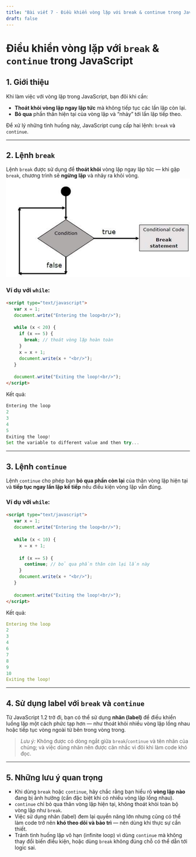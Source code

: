 ```yaml
---
title: "Bài viết 7 - Điều khiển vòng lặp với break & continue trong JavaScript"
draft: false
---
```


# Điều khiển vòng lặp với `break` & `continue` trong JavaScript

## 1. Giới thiệu  
Khi làm việc với vòng lặp trong JavaScript, bạn đôi khi cần:
- **Thoát khỏi vòng lặp ngay lập tức** mà không tiếp tục các lần lặp còn lại.  
- **Bỏ qua** phần thân hiện tại của vòng lặp và “nhảy” tới lần lặp tiếp theo.  

Để xử lý những tình huống này, JavaScript cung cấp hai lệnh: `break` và `continue`. 

---

## 2. Lệnh `break`  
Lệnh `break` được sử dụng để **thoát khỏi** vòng lặp ngay lập tức — khi gặp `break`, chương trình sẽ **ngừng lặp** và nhảy ra khỏi vòng. 
![Profile cá nhân](postbreak.jpg)
### Ví dụ với `while`:  
```html
<script type="text/javascript">
   var x = 1;
   document.write("Entering the loop<br/>");

   while (x < 20) {
     if (x == 5) {
       break; // thoát vòng lặp hoàn toàn
     }
     x = x + 1;
     document.write(x + "<br/>");
   }

   document.write("Exiting the loop!<br/>");
</script>
```
Kết quả:

```typescript
Entering the loop  
2  
3  
4  
5  
Exiting the loop!
Set the variable to different value and then try...
```
---

## 3. Lệnh `continue`  
Lệnh `continue` cho phép bạn **bỏ qua phần còn lại** của thân vòng lặp hiện tại và **tiếp tục ngay lần lặp kế tiếp** nếu điều kiện vòng lặp vẫn đúng. 

### Ví dụ với `while`:  
```html
<script type="text/javascript">
   var x = 1;
   document.write("Entering the loop<br/>");

   while (x < 10) {
     x = x + 1;

     if (x == 5) {
       continue; // bỏ qua phần thân còn lại lần này
     }
     document.write(x + "<br/>");
   }

   document.write("Exiting the loop!<br/>");
</script>
```
Kết quả:

```yaml
Entering the loop  
2  
3  
4  
6  
7  
8  
9  
10  
Exiting the loop!
```
---

## 4. Sử dụng label với `break` và `continue`  
Từ JavaScript 1.2 trở đi, bạn có thể sử dụng **nhãn (label)** để điều khiển luồng lặp một cách phức tạp hơn — như thoát khỏi nhiều vòng lặp lồng nhau hoặc tiếp tục vòng ngoài từ bên trong vòng trong. 
> *Lưu ý:* Không được có dòng ngắt giữa `break`/`continue` và tên nhãn của chúng; và việc dùng nhãn nên được cân nhắc vì đôi khi làm code khó đọc.

---

## 5. Những lưu ý quan trọng  
- Khi dùng `break` hoặc `continue`, hãy chắc rằng bạn hiểu rõ **vòng lặp nào** đang bị ảnh hưởng (cần đặc biệt khi có nhiều vòng lặp lồng nhau).  
- `continue` chỉ bỏ qua thân vòng lặp hiện tại, không thoát khỏi toàn bộ vòng lặp như `break`.  
- Việc sử dụng nhãn (label) đem lại quyền năng lớn nhưng cũng có thể làm code trở nên **khó theo dõi và bảo trì** — nên dùng khi thực sự cần thiết.  
- Tránh tình huống lặp vô hạn (infinite loop) vì dùng `continue` mà không thay đổi biến điều kiện, hoặc dùng `break` không đúng chỗ có thể dẫn tới logic sai.

